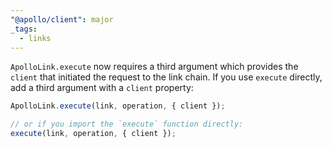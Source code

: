 ```yaml
---
"@apollo/client": major
_tags:
  - links
---
```


`ApolloLink.execute` now requires a third argument which provides the `client` that initiated the request to the link chain. If you use `execute` directly, add a third argument with a `client` property:

```ts
ApolloLink.execute(link, operation, { client });

// or if you import the `execute` function directly:
execute(link, operation, { client });
```
